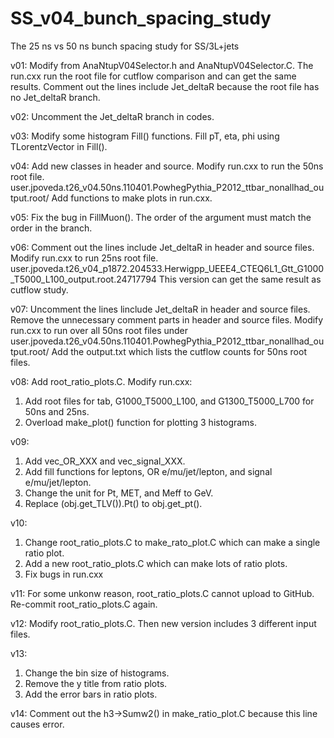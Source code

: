 # SS_v04_bunch_spacing_study
The 25 ns vs 50 ns bunch spacing study for SS/3L+jets

v01:
Modify from AnaNtupV04Selector.h and AnaNtupV04Selector.C.
The run.cxx run the root file for cutflow comparison and can get the same results.
Comment out the lines include Jet_deltaR because the root file has no Jet_deltaR branch.

v02:
Uncomment the Jet_deltaR branch in codes.

v03:
Modify some histogram Fill() functions.
Fill pT, eta, phi using TLorentzVector in Fill().

v04:
Add new classes in header and source.
Modify run.cxx to run the 50ns root file.
user.jpoveda.t26_v04.50ns.110401.PowhegPythia_P2012_ttbar_nonallhad_output.root/
Add functions to make plots in run.cxx.

v05:
Fix the bug in FillMuon().
The order of the argument must match the order in the branch.

v06:
Comment out the lines include Jet_deltaR in header and source files.
Modify run.cxx to run 25ns root file.
user.jpoveda.t26_v04_p1872.204533.Herwigpp_UEEE4_CTEQ6L1_Gtt_G1000_T5000_L100_output.root.24717794
This version can get the same result as cutflow study.

v07:
Uncomment the lines linclude Jet_deltaR in header and source files.
Remove the unnecessary comment parts in header and source files.
Modify run.cxx to run over all 50ns root files under 
user.jpoveda.t26_v04.50ns.110401.PowhegPythia_P2012_ttbar_nonallhad_output.root/
Add the output.txt which lists the cutflow counts for 50ns root files.

v08:
Add root_ratio_plots.C. 
Modify run.cxx:
1. Add root files for tab, G1000_T5000_L100, and G1300_T5000_L700 for 50ns and 25ns.
2. Overload make_plot() function for plotting 3 histograms.

v09:
1. Add vec_OR_XXX and vec_signal_XXX.
2. Add fill functions for leptons, OR e/mu/jet/lepton, and signal e/mu/jet/lepton.
3. Change the unit for Pt, MET, and Meff to GeV.
4. Replace (obj.get_TLV()).Pt() to obj.get_pt().

v10:
1. Change root_ratio_plots.C to make_rato_plot.C which can make a single ratio plot.
2. Add a new root_ratio_plots.C which can make lots of ratio plots.
3. Fix bugs in run.cxx

v11:
For some unkonw reason, root_ratio_plots.C cannot upload to GitHub. Re-commit root_ratio_plots.C again.

v12:
Modify root_ratio_plots.C. Then new version includes 3 different input files.

v13:
1. Change the bin size of histograms.
2. Remove the y title from ratio plots.
3. Add the error bars in ratio plots.

v14:
Comment out the h3->Sumw2() in make_ratio_plot.C because this line causes error.
